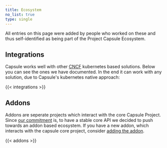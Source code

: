 ```yaml
---
title: Ecosystem
no_list: true
type: single
---
```


All entries on this page were added by people who worked on these and thus self-identified as being part of the Project Capsule Ecosystem.

## Integrations

Capsule works well with other [CNCF](https://landscape.cncf.io/) kubernetes based solutions. Below you can see the ones we have documented. In the end it can work with any solution, due to Capsule's kubernetes native approach:

{{< integrations >}}

## Addons

Addons are seperate projects which interact with the core Capsule Project. Since [our commitment](/project/commitment) is, to have a stable core API we decided to push towards an addon based ecosystem. If you have a new addon, which interacts with the capsule core project, consider [adding the addon](/project/contributions/addons/).

{{< addons >}}
